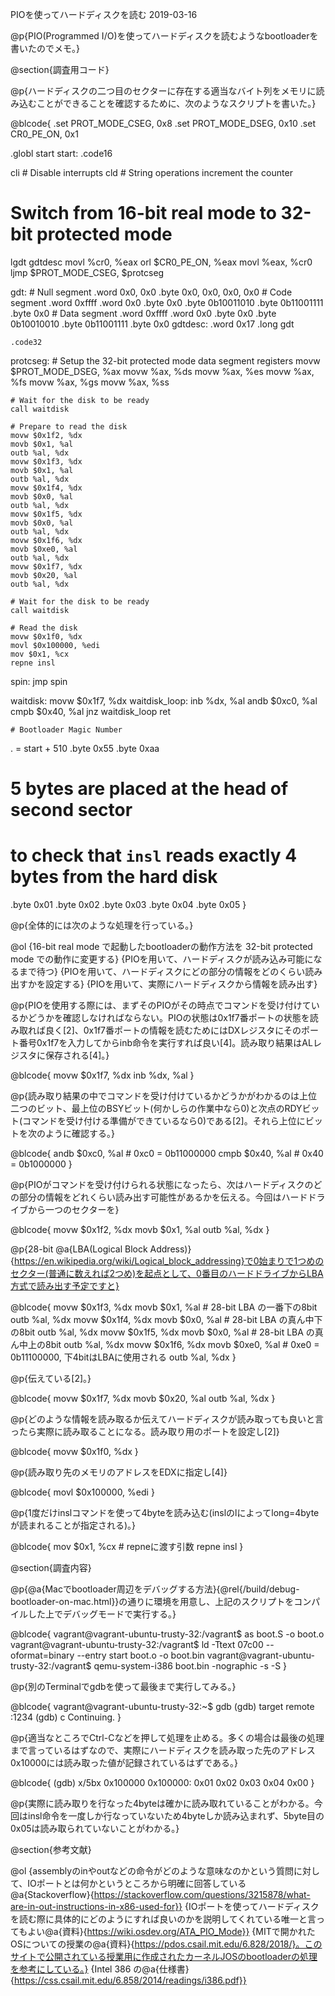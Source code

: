 PIOを使ってハードディスクを読む
2019-03-16

@p{PIO(Programmed I/O)を使ってハードディスクを読むようなbootloaderを書いたのでメモ。}

@section{調査用コード}

@p{ハードディスクの二つ目のセクターに存在する適当なバイト列をメモリに読み込むことができることを確認するために、次のようなスクリプトを書いた。}

@blcode{
.set PROT_MODE_CSEG, 0x8
.set PROT_MODE_DSEG, 0x10
.set CR0_PE_ON, 0x1

.globl start
start:
  .code16
  
  cli # Disable interrupts
  cld # String operations increment the counter
  
  # Switch from 16-bit real mode to 32-bit protected mode
  lgdt gdtdesc
  movl %cr0, %eax
  orl $CR0_PE_ON, %eax
  movl %eax, %cr0
  ljmp $PROT_MODE_CSEG, $protcseg

gdt:
	# Null segment
	.word 0x0, 0x0
	.byte 0x0, 0x0, 0x0, 0x0
	# Code segment
	.word 0xffff
	.word 0x0
	.byte 0x0
	.byte 0b10011010
	.byte 0b11001111
	.byte 0x0
	# Data segment
	.word 0xffff
	.word 0x0
	.byte 0x0
	.byte 0b10010010
	.byte 0b11001111
	.byte 0x0
gdtdesc:
	.word 0x17
	.long gdt
	
	.code32
protcseg:
	# Setup the 32-bit protected mode data segment registers
	movw $PROT_MODE_DSEG, %ax
	movw %ax, %ds
	movw %ax, %es
	movw %ax, %fs
	movw %ax, %gs
	movw %ax, %ss
	
	# Wait for the disk to be ready
	call waitdisk
	
	# Prepare to read the disk
	movw $0x1f2, %dx
	movb $0x1, %al
	outb %al, %dx
	movw $0x1f3, %dx
	movb $0x1, %al
	outb %al, %dx
	movw $0x1f4, %dx
	movb $0x0, %al
	outb %al, %dx
	movw $0x1f5, %dx
	movb $0x0, %al
	outb %al, %dx
	movw $0x1f6, %dx
	movb $0xe0, %al
	outb %al, %dx
	movw $0x1f7, %dx
	movb $0x20, %al
	outb %al, %dx
	
	# Wait for the disk to be ready
	call waitdisk
	
	# Read the disk
	movw $0x1f0, %dx
	movl $0x100000, %edi
	mov $0x1, %cx
	repne insl

spin:
  jmp spin

waitdisk:
	movw $0x1f7, %dx
waitdisk_loop:
	inb %dx, %al
	andb $0xc0, %al
	cmpb $0x40, %al
	jnz waitdisk_loop
	ret
	
	# Bootloader Magic Number
  . = start + 510
  .byte 0x55
  .byte 0xaa
  
  # 5 bytes are placed at the head of second sector
  # to check that `insl` reads exactly 4 bytes from the hard disk
  .byte 0x01
  .byte 0x02
  .byte 0x03
  .byte 0x04
  .byte 0x05
}

@p{全体的には次のような処理を行っている。}

@ol
	{16-bit real mode で起動したbootloaderの動作方法を 32-bit protected mode での動作に変更する}
	{PIOを用いて、ハードディスクが読み込み可能になるまで待つ}
	{PIOを用いて、ハードディスクにどの部分の情報をどのくらい読み出すかを設定する}
	{PIOを用いて、実際にハードディスクから情報を読み出す}

@p{PIOを使用する際には、まずそのPIOがその時点でコマンドを受け付けているかどうかを確認しなければならない。PIOの状態は0x1f7番ポートの状態を読み取れば良く[2]、0x1f7番ポートの情報を読むためにはDXレジスタにそのポート番号0x1f7を入力してからinb命令を実行すれば良い[4]。読み取り結果はALレジスタに保存される[4]。}

@blcode{
movw $0x1f7, %dx
inb %dx, %al
}

@p{読み取り結果の中でコマンドを受け付けているかどうかがわかるのは上位二つのビット、最上位のBSYビット(何かしらの作業中なら0)と次点のRDYビット(コマンドを受け付ける準備ができているなら0)である[2]。それら上位にビットを次のように確認する。}

@blcode{
andb $0xc0, %al # 0xc0 = 0b11000000
cmpb $0x40, %al # 0x40 = 0b1000000
}

@p{PIOがコマンドを受け付けられる状態になったら、次はハードディスクのどの部分の情報をどれくらい読み出す可能性があるかを伝える。今回はハードドライブから一つのセクターを}

@blcode{
movw $0x1f2, %dx
movb $0x1, %al
outb %al, %dx
}

@p{28-bit @a{LBA(Logical Block Address)}{https://en.wikipedia.org/wiki/Logical_block_addressing}で0始まりで1つめのセクター(普通に数えれば2つめ)を起点として、0番目のハードドライブからLBA方式で読み出す予定ですと}

@blcode{
movw $0x1f3, %dx
movb $0x1, %al # 28-bit LBA の一番下の8bit
outb %al, %dx
movw $0x1f4, %dx
movb $0x0, %al # 28-bit LBA の真ん中下の8bit
outb %al, %dx
movw $0x1f5, %dx
movb $0x0, %al # 28-bit LBA の真ん中上の8bit
outb %al, %dx
movw $0x1f6, %dx
movb $0xe0, %al # 0xe0 = 0b11100000, 下4bitはLBAに使用される
outb %al, %dx
}

@p{伝えている[2]。}

@blcode{
movw $0x1f7, %dx
movb $0x20, %al
outb %al, %dx
}

@p{どのような情報を読み取るか伝えてハードディスクが読み取っても良いと言ったら実際に読み取ることになる。読み取り用のポートを設定し[2]}

@blcode{
movw $0x1f0, %dx
}

@p{読み取り先のメモリのアドレスをEDXに指定し[4]}

@blcode{
movl $0x100000, %edi
}

@p{1度だけinslコマンドを使って4byteを読み込む(inslのlによってlong=4byteが読まれることが指定される)。}

@blcode{
mov $0x1, %cx # repneに渡す引数
repne insl
}

@section{調査内容}

@p{@a{Macでbootloader周辺をデバッグする方法}{@rel{/build/debug-bootloader-on-mac.html}}の通りに環境を用意し、上記のスクリプトをコンパイルした上でデバッグモードで実行する。}

@blcode{
vagrant@vagrant-ubuntu-trusty-32:/vagrant$ as boot.S -o boot.o
vagrant@vagrant-ubuntu-trusty-32:/vagrant$ ld -Ttext 07c00 --oformat=binary --entry start boot.o  -o boot.bin
vagrant@vagrant-ubuntu-trusty-32:/vagrant$ qemu-system-i386 boot.bin -nographic -s -S
}

@p{別のTerminalでgdbを使って最後まで実行してみる。}

@blcode{
vagrant@vagrant-ubuntu-trusty-32:~$ gdb
(gdb) target remote :1234
(gdb) c
Continuing.
}

@p{適当なところでCtrl-Cなどを押して処理を止める。多くの場合は最後の処理まで言っているはずなので、実際にハードディスクを読み取った先のアドレス0x10000には読み取った値が記録されているはずである。}

@blcode{
(gdb) x/5bx 0x100000
0x100000:	0x01	0x02	0x03	0x04	0x00
}

@p{実際に読み取りを行なった4byteは確かに読み取れていることがわかる。今回はinsl命令を一度しか行なっていないため4byteしか読み込まれず、5byte目の0x05は読み取られていないことがわかる。}

@section{参考文献}

@ol
	{assemblyのinやoutなどの命令がどのような意味なのかという質問に対して、IOポートとは何かというところから明確に回答している@a{Stackoverflow}{https://stackoverflow.com/questions/3215878/what-are-in-out-instructions-in-x86-used-for}}
	{IOポートを使ってハードディスクを読む際に具体的にどのようにすれば良いのかを説明してくれている唯一と言ってもよい@a{資料}{https://wiki.osdev.org/ATA_PIO_Mode}}
	{MITで開かれたOSについての授業の@a{資料}{https://pdos.csail.mit.edu/6.828/2018/}。このサイトで公開されている授業用に作成されたカーネルJOSのbootloaderの処理を参考にしている。}
	{Intel 386 の@a{仕様書}{https://css.csail.mit.edu/6.858/2014/readings/i386.pdf}}
